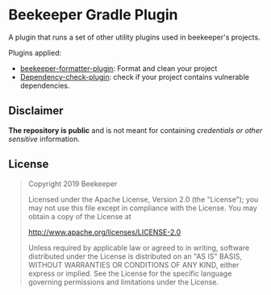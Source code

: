 # Beekeeper Gradle Plugin

A plugin that runs a set of other  utility plugins used in beekeeper's projects.

Plugins applied:
* [beekeeper-formatter-plugin](beekeeper-formatter-plugin/README.md): Format and clean your project
* [Dependency-check-plugin](https://github.com/jeremylong/dependency-check-gradle): check if your project contains vulnerable dependencies.


## Disclaimer

**The repository is public** and is not meant for containing _credentials or other sensitive_ information.

## License
> Copyright 2019 Beekeeper
>
>Licensed under the Apache License, Version 2.0 (the "License");
>you may not use this file except in compliance with the License.
>You may obtain a copy of the License at
>
>   http://www.apache.org/licenses/LICENSE-2.0
>
>Unless required by applicable law or agreed to in writing, software
>distributed under the License is distributed on an "AS IS" BASIS,
>WITHOUT WARRANTIES OR CONDITIONS OF ANY KIND, either express or implied.
>See the License for the specific language governing permissions and
>limitations under the License.
